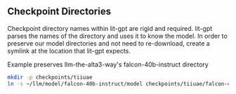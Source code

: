
## Checkpoint Directories

Checkpoint directory names within lit-gpt are rigid and required.
lit-gpt parses the names of the directory and uses it to know the model.
In order to preserve our model directories and not need to re-download,
create a symlink at the location that lit-gpt expects.

Example preserves llm-the-alta3-way's falcon-40b-instruct directory

```bash
mkdir -p checkpoints/tiiuae
ln -s ~/llm/model/falcon-40b-instruct/model checkpoints/tiiuae/falcon-40b-instruct
```
